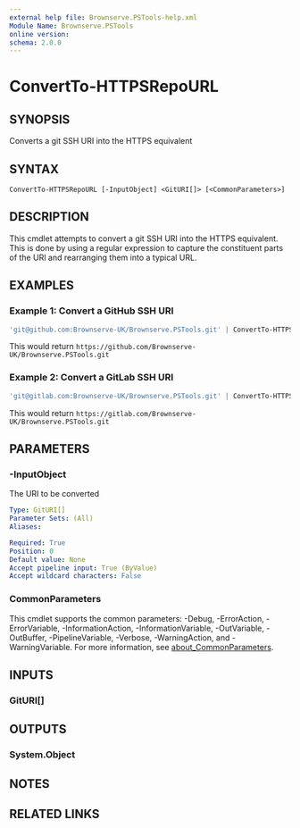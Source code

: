 ```yaml
---
external help file: Brownserve.PSTools-help.xml
Module Name: Brownserve.PSTools
online version:
schema: 2.0.0
---
```


# ConvertTo-HTTPSRepoURL

## SYNOPSIS
Converts a git SSH URI into the HTTPS equivalent

## SYNTAX

```
ConvertTo-HTTPSRepoURL [-InputObject] <GitURI[]> [<CommonParameters>]
```

## DESCRIPTION
This cmdlet attempts to convert a git SSH URI into the HTTPS equivalent.
This is done by using a regular expression to capture the constituent parts of the URI and rearranging them into a typical URL.

## EXAMPLES

### Example 1: Convert a GitHub SSH URI
```powershell
'git@github.com:Brownserve-UK/Brownserve.PSTools.git' | ConvertTo-HTTPSRepoURL
```

This would return `https://github.com/Brownserve-UK/Brownserve.PSTools.git`

### Example 2: Convert a GitLab SSH URI
```powershell
'git@gitlab.com:Brownserve-UK/Brownserve.PSTools.git' | ConvertTo-HTTPSRepoURL
```

This would return `https://gitlab.com/Brownserve-UK/Brownserve.PSTools.git`

## PARAMETERS

### -InputObject
The URI to be converted

```yaml
Type: GitURI[]
Parameter Sets: (All)
Aliases:

Required: True
Position: 0
Default value: None
Accept pipeline input: True (ByValue)
Accept wildcard characters: False
```

### CommonParameters
This cmdlet supports the common parameters: -Debug, -ErrorAction, -ErrorVariable, -InformationAction, -InformationVariable, -OutVariable, -OutBuffer, -PipelineVariable, -Verbose, -WarningAction, and -WarningVariable. For more information, see [about_CommonParameters](http://go.microsoft.com/fwlink/?LinkID=113216).

## INPUTS

### GitURI[]

## OUTPUTS

### System.Object
## NOTES

## RELATED LINKS
